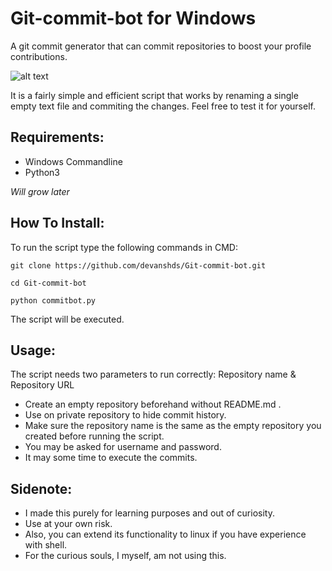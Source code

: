 # Git-commit-bot for Windows
A git commit generator that can commit repositories to boost your profile contributions.

![alt text](https://i.imgur.com/TYxWo2q.png)

It is a fairly simple and efficient script that works by renaming a single empty text file and commiting the changes. Feel free to test it for yourself.

## Requirements:
- Windows Commandline
- Python3

_Will grow later_

## How To Install:
To run the script type the following commands in CMD:
```
git clone https://github.com/devanshds/Git-commit-bot.git
```
```
cd Git-commit-bot
```
```
python commitbot.py
```
The script will be executed.

## Usage:
  The script needs two parameters to run correctly: Repository name & Repository URL
  - Create an empty repository beforehand without README.md .
  - Use on private repository to hide commit history.
  - Make sure the repository name is the same as the empty repository you created before running the script.
  - You may be asked for username and password.
  - It may some time to execute the commits.

##  Sidenote:
  - I made this purely for learning purposes and out of curiosity. 
  - Use at your own risk.
  - Also, you can extend its functionality to linux if you have experience with shell.
  - For the curious souls, I myself, am not using this.
